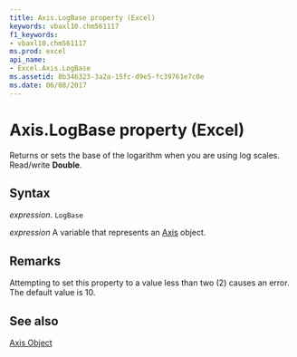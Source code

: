 ```yaml
---
title: Axis.LogBase property (Excel)
keywords: vbaxl10.chm561117
f1_keywords:
- vbaxl10.chm561117
ms.prod: excel
api_name:
- Excel.Axis.LogBase
ms.assetid: 8b346323-3a2a-15fc-d9e5-fc39761e7c0e
ms.date: 06/08/2017
---
```



# Axis.LogBase property (Excel)

Returns or sets the base of the logarithm when you are using log scales. Read/write  **Double**.


## Syntax

_expression_. `LogBase`

_expression_ A variable that represents an [Axis](Excel.Axis-graph-object.md) object.


## Remarks

Attempting to set this property to a value less than two (2) causes an error. The default value is 10.


## See also


[Axis Object](Excel.Axis(object).md)


